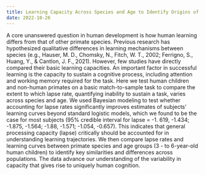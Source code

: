 ```yaml
---
title: Learning Capacity Across Species and Age to Identify Origins of Human Uniqueness
date: 2022-10-26
---
```


A core unanswered question in human development is how human learning differs from that of other primate species. Previous research has hypothesized qualitative differences in learning mechanisms between species (e.g., Hauser, M. D., Chomsky, N.,  Fitch, W. T., 2002; Ferrigno, S., Huang, Y., & Cantlon, J. F., 2021). However, few studies have directly compared their basic learning capacities. An important factor in successful learning is the capacity to sustain a cognitive process, including attention and working memory required for the task. Here we test human children and non-human primates on a basic match-to-sample task to compare the extent to which lapse rate, quantifying inability to sustain a task, varies across species and age. We used Bayesian modeling to test whether accounting for lapse rates significantly improves estimates of subjects’ learning curves beyond standard logistic models, which we found to be the case for most subjects (95% credible interval for lapse = -1. 619, -1.434; -1.875, -1.564; -1.88, -1.571; -1.054, -0.657). This indicates that general processing capacity (lapse) critically should be accounted for in understanding learning trajectories. We then compare lapse rates and learning curves between primate species and age groups (3 - to 6-year-old human children) to identify key similarities and differences across populations. The data advance our understanding of the variability in capacity that gives rise to uniquely human cognition.

<!--more-->
